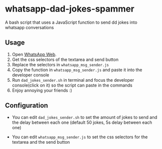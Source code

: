 # whatsapp-dad-jokes-spammer
A bash script that uses a JavaScript function to send dd jokes into whatsapp conversations

## Usage
1. Open [WhatsApp Web](web.whatsapp.com).
2. Get the css selectors of the textarea and send button
3. Replace the selectors in `whatsapp_msg_sender.js`
4. Copy the function in `whatsapp_msg_sender.js` and paste it into the developer console
5. Run `dad_jokes_sender.sh` in terminal and focus the developer console(click on it) so the script can paste in the commands
6. Enjoy annoying your friends :)

## Configuration
- You can edit `dad_jokes_sender.sh` to set the amount of jokes to send and the delay between each one
(default 50 jokes, 5s delay between each one)

- You can edit `whatsapp_msg_sender.js` to set the css selectors for the textarea and the send button


